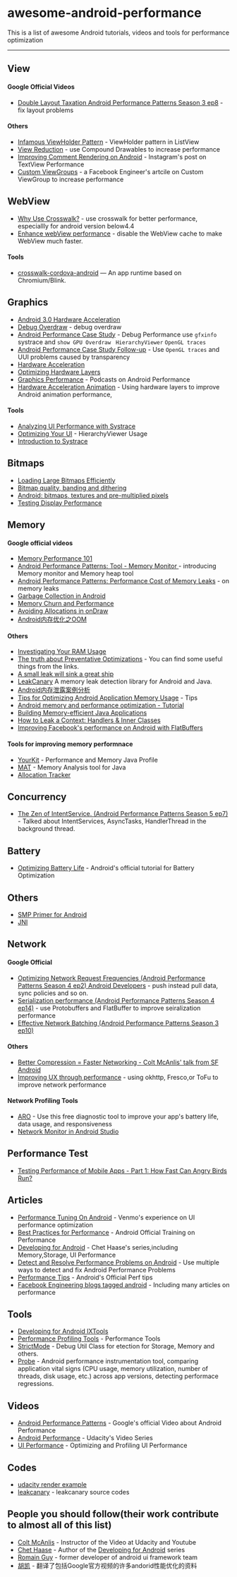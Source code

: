 # awesome-android-performance
 This is a  list of awesome Android tutorials, videos and tools for performance optimization
 
---
## View
#### Google Official Videos
+ [Double Layout Taxation Android Performance Patterns Season 3 ep8](https://www.youtube.com/watch?v=dB3_vgS-Uqo&list=PLWz5rJ2EKKc9CBxr3BVjPTPoDPLdPIFCE&index=25) - fix layout problems
#### Others
+ [Infamous ViewHolder Pattern](https://sriramramani.wordpress.com/2012/07/25/infamous-viewholder-pattern/) - ViewHolder pattern in ListView 
+ [View Reduction](https://sriramramani.wordpress.com/2013/03/25/view-reduction/) - use Compound Drawables  to increase performance
+ [Improving Comment Rendering on Android](https://engineering.instagram.com/improving-comment-rendering-on-android-a77d5db3d82e) - Instagram's post on TextView Performance
+ [Custom ViewGroups](https://sriramramani.wordpress.com/2015/05/06/custom-viewgroups/) - a Facebook Engineer's artcile on Custom ViewGroup to increase performance

## WebView
+ [Why Use Crosswalk?](https://software.intel.com/en-us/xdk/docs/why-use-crosswalk-for-android-builds) - use crosswalk for better performance, especiallly for android version below4.4
+ [Enhance webView performance](http://stackoverflow.com/questions/3652583/enhance-webview-performance-should-be-the-same-performance-as-native-web-browse) - disable the WebView cache to make WebView much faster.
#### Tools
+ [crosswalk-cordova-android](https://github.com/crosswalk-project/crosswalk-cordova-android) — An app runtime based on Chromium/Blink.

## Graphics
+ [Android 3.0 Hardware Acceleration](http://android-developers.blogspot.com/2011/03/android-30-hardware-acceleration.html)
+ [Debug Overdraw](https://developer.android.com/tools/performance/debug-gpu-overdraw/index.html) - debug overdraw
+ [Android Performance Case Study](http://www.curious-creature.com/docs/android-performance-case-study-1.html) - Debug Performance use `gfxinfo` systrace and `show GPU Overdraw ` `HierarchyViewer` `OpenGL traces`
+ [Android Performance Case Study Follow-up](http://www.curious-creature.com/2015/03/25/android-performance-case-study-follow-up/) - Use `OpenGL traces` and UUI problems caused by transparency
+ [Hardware Acceleration](http://developer.android.com/guide/topics/graphics/hardware-accel.html#layers)
+ [Optimizing Hardware Layers](http://www.curious-creature.com/2013/09/13/optimizing-hardware-layers/)
+ [Graphics Performance](https://storage.googleapis.com/androiddevelopers/android_developers_backstage/ADB%2031%20Graphics%20Performance.mp3) - Podcasts on Android Performance
+ [Hardware Acceleration Animation](http://blog.danlew.net/2015/10/20/using-hardware-layers-to-improve-animation-performance/) - Using hardware layers to improve Android animation performance,

#### Tools
+ [Analyzing UI Performance with Systrace](http://developer.android.com/intl/zh-cn/tools/debugging/systrace.html)
+ [Optimizing Your UI](http://developer.android.com/intl/zh-cn/tools/debugging/debugging-ui.html) - HierarchyViewer Usage
+ [Introduction to Systrace](http://developer.android.com/intl/zh-cn/tools/debugging/debugging-ui.html)

## Bitmaps
+ [Loading Large Bitmaps Efficiently](http://developer.android.com/training/displaying-bitmaps/load-bitmap.html#load-bitmap)
+ [Bitmap quality, banding and dithering](http://www.curious-creature.com/2010/12/08/bitmap-quality-banding-and-dithering/)
+ [Android: bitmaps, textures and pre-multiplied pixels](https://plus.google.com/+ChetHaase/posts/ef6Deey6xKA)
+ [Testing Display Performance](https://developer.android.com/preview/testing/performance.html)

## Memory
#### Google official videos
+ [Memory Performance 101](https://www.youtube.com/watch?v=OrLEoIsMIAc&list=PLWz5rJ2EKKc9CBxr3BVjPTPoDPLdPIFCE&index=59)
+ [Android Performance Patterns: Tool - Memory Monitor
](https://www.youtube.com/watch?v=7ls28uGMBEs&list=PLWz5rJ2EKKc9CBxr3BVjPTPoDPLdPIFCE&index=63) - introducing Memory monitor and Memory heap tool
+ [Android Performance Patterns: Performance Cost of Memory Leaks](https://www.youtube.com/watch?v=h7qHsk1nWKI&list=PLWz5rJ2EKKc9CBxr3BVjPTPoDPLdPIFCE&index=62) - on memory leaks
+ [Garbage Collection in Android](https://www.youtube.com/watch?v=pzfzz505Uo&list=PLWz5rJ2EKKc9CBxr3BVjPTPoDPLdPIFCE&index=61)
+ [Memory Churn and Performance](https://www.youtube.com/watch?v=McAvq5SkeTk&list=PLWz5rJ2EKKc9CBxr3BVjPTPoDPLdPIFCE&index=60)
+ [Avoiding Allocations in onDraw](https://www.youtube.com/watch?v=HAK5acHQ53E&list=PLWz5rJ2EKKc9CBxr3BVjPTPoDPLdPIFCE&index=37)
+ [Android内存优化之OOM](http://hukai.me/android-performance-oom/)

#### Others
+ [Investigating Your RAM Usage](http://developer.android.com/intl/zh-cn/tools/debugging/debugging-memory.html)
+ [The truth about Preventative Optimizations](https://medium.com/google-developers/the-truth-about-preventative-optimizations-ccebadfd3eb5) - You  can find some useful things from the links.
+ [A small leak will sink a great ship](https://corner.squareup.com/2015/08/a-small-leak.html)
+ [LeakCanary](https://github.com/square/leakcanary) A memory leak detection library for Android and Java.
+ [Android内存泄露案例分析](http://www.csdn.net/article/2015-09-07/2825631)
+ [Tips for Optimizing Android Application Memory Usage](https://software.intel.com/en-us/android/articles/tips-for-optimizing-android-application-memory-usage) - Tips
+ [Android memory and performance optimization - Tutorial](http://www.vogella.com/tutorials/AndroidApplicationOptimization/article.html)
+ [Building Memory-efficient Java Applications](http://www.cs.virginia.edu/kim/publicity/pldi09tutorials/memory-efficient-java-tutorial.pdf)
+ [How to Leak a Context: Handlers & Inner Classes](http://www.androiddesignpatterns.com/2013/01/inner-class-handler-memory-leak.html)
+ [Improving Facebook's performance on Android with FlatBuffers](https://code.facebook.com/posts/872547912839369/improving-facebook-s-performance-on-android-with-flatbuffers/)

#### Tools for improving memory performnace
+ [YourKit](https://www.yourkit.com/java/profiler/) - Performance and Memory Java Profile
+ [MAT](https://eclipse.org/mat/) - Memory Analysis tool for Java
+ [Allocation Tracker](http://developer.android.com/intl/zh-cn/tools/debugging/ddms.html#alloc)

## Concurrency
+ [The Zen of IntentService. (Android Performance Patterns Season 5 ep7)](https://www.youtube.com/watch?v=9FweabuBi1U&list=PLWz5rJ2EKKc9CBxr3BVjPTPoDPLdPIFCE&index=70) - Talked about IntentServices, AsyncTasks, HandlerThread in the background thread.

## Battery
+ [Optimizing Battery Life](https://developer.android.com/training/monitoring-device-state/index.html) - Android's official tutorial for Battery Optimization

## Others
+ [SMP Primer for Android](http://developer.android.com/intl/zh-cn/training/articles/smp.html)
+ [JNI](http://developer.android.com/intl/zh-cn/training/articles/perf-jni.html)

## Network
#### Google Official
 + [Optimizing Network Request Frequencies (Android Performance Patterns Season 4 ep2)
Android Developers](https://www.youtube.com/watch?v=nDHeuEM30ks&list=PLOU2XLYxmsIKEOXh5TwZEv89aofHzNCiu&index=2) - push instead pull data, sync policies and so on.
 + [Serialization performance (Android Performance Patterns Season 4 ep14)](https://www.youtube.com/watch?v=IwxIIUypnTE&index=14&list=PLWz5rJ2EKKc9CBxr3BVjPTPoDPLdPIFCE&linkId=20302393) - use Protobuffers and FlatBuffer to improve seiralization performance
 + [Effective Network Batching (Android Performance Patterns Season 3 ep10)](https://www.youtube.com/watch?v=Ecz5WDZoJok&index=27&list=PLWz5rJ2EKKc9CBxr3BVjPTPoDPLdPIFCE)
#### Others
+ [Better Compression = Faster Networking - Colt McAnlis' talk from SF Android](https://newcircle.com/s/post/1754/2015/08/20/colt-mcanlis-better-compression-faster-networking)
+ [Improving UX through performance](https://raw.githubusercontent.com/Juude/awesome-android-performance/master/docs/improving_ux_through_performance.pdf) - using okhttp, Fresco,or ToFu to improve network performance
#### Network Profiling Tools
+ [ARO](https://developer.att.com/application-resource-optimizer/get-aro/download) - Use this free diagnostic tool to improve your app's battery life, data usage, and responsiveness
+ [Network Monitor in Android Studio](http://developer.android.com/intl/zh-cn/tools/help/am-network.html)

## Performance Test 
+ [Testing Performance of Mobile Apps - Part 1: How Fast Can Angry Birds Run?](http://www.methodsandtools.com/archive/mobileloadtesting.php)

## Articles
+ [Performance Tuning On Android](http://blog.venmo.com/hf2t3h4x98p5e13z82pl8j66ngcmry/performance-tuning-on-android) - Venmo's experience on UI performance optimization
+ [Best Practices for Performance](http://developer.android.com/training/best-performance.html) - Android Official Training on Performance
+ [Developing for Android](https://medium.com/google-developers/developing-for-android-ix-tools-375134af1098) - Chet Haase's series,including Memory,Storage, UI Performance
+ [Detect and Resolve Performance Problems on Android](http://code.tutsplus.com/tutorials/detect-and-resolve-performance-problems-on-android--cms-24058) - Use multiple ways to detect and fix Android Performance Problems
+ [Performance Tips](http://hsc.com/Blog/Best-Practices-For-Memory-Optimization-on-Android-1) - Android's Official Perf tips
+ [Facebook Engineering blogs tagged android](https://code.facebook.com/posts/android/) - Including many articles on performance

## Tools
+ [Developing for Android IXTools](https://medium.com/google-developers/developing-for-android-ix-tools-375134af1098)
+ [Performance Profiling Tools](https://developer.android.com/tools/performance/index.html) - Performance Tools
+ [StrictMode](http://developer.android.com/intl/zh-cn/reference/android/os/StrictMode.html) - Debug Util Class for  etection for Storage, Memory and others.
+ [Probe](https://github.com/EverythingMe/probe) - Android performance instrumentation tool, comparing application vital signs (CPU usage, memory utilization, number of threads, disk usage, etc.) across app versions, detecting performace regressions.


## Videos
+ [Android Performance Patterns](https://www.youtube.com/playlist?list=PLOU2XLYxmsIKEOXh5TwZEv89aofHzNCiu) - Google's official Video about Android Performance
+ [Android Performance](https://cn.udacity.com/course/android-performance--ud825) - Udacity's Video Series
+ [UI Performance](https://realm.io/news/360andev-brenda-cook-optimizing-profiling-ui-performance-android-ux/) - Optimizing and Profiling UI Performance

## Codes
+ [udacity render example](https://github.com/udacity/ud825-render)
+ [leakcanary](https://github.com/square/leakcanary) - leakcanary source codes

## People you should follow(their work contribute to almost all of this list)
+ [Colt McAnlis](https://twitter.com/duhroach) - Instructor of the Video at Udacity and Youtube
+ [Chet Haase](https://twitter.com/chethaase) - Author of the [Developing for Android](https://medium.com/google-developers/developing-for-android-introduction-5345b451567c) series
+ [Romain Guy](https://twitter.com/romainguy) - former developer of android ui framework team
+ [胡凯](http://hukai.me) - 翻译了包括Google官方视频的许多andorid性能优化的资料
